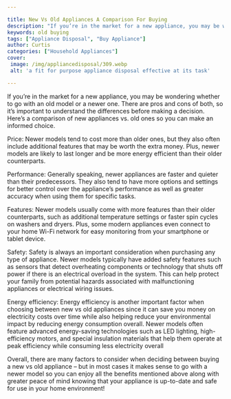 ```yaml
---

title: New Vs Old Appliances A Comparison For Buying
description: "If you’re in the market for a new appliance, you may be wondering whether to go with an old model or a newer one. There are pros a...scroll on and keep learning"
keywords: old buying
tags: ["Appliance Disposal", "Buy Appliance"]
author: Curtis
categories: ["Household Appliances"]
cover: 
 image: /img/appliancedisposal/309.webp
 alt: 'a fit for purpose appliance disposal effective at its task'

---
```


If you’re in the market for a new appliance, you may be wondering whether to go with an old model or a newer one. There are pros and cons of both, so it’s important to understand the differences before making a decision. Here’s a comparison of new appliances vs. old ones so you can make an informed choice.

Price: Newer models tend to cost more than older ones, but they also often include additional features that may be worth the extra money. Plus, newer models are likely to last longer and be more energy efficient than their older counterparts.

Performance: Generally speaking, newer appliances are faster and quieter than their predecessors. They also tend to have more options and settings for better control over the appliance’s performance as well as greater accuracy when using them for specific tasks.

Features: Newer models usually come with more features than their older counterparts, such as additional temperature settings or faster spin cycles on washers and dryers. Plus, some modern appliances even connect to your home Wi-Fi network for easy monitoring from your smartphone or tablet device.

Safety: Safety is always an important consideration when purchasing any type of appliance. Newer models typically have added safety features such as sensors that detect overheating components or technology that shuts off power if there is an electrical overload in the system. This can help protect your family from potential hazards associated with malfunctioning appliances or electrical wiring issues. 

Energy efficiency: Energy efficiency is another important factor when choosing between new vs old appliances since it can save you money on electricity costs over time while also helping reduce your environmental impact by reducing energy consumption overall. Newer models often feature advanced energy-saving technologies such as LED lighting, high-efficiency motors, and special insulation materials that help them operate at peak efficiency while consuming less electricity overall 

Overall, there are many factors to consider when deciding between buying a new vs old appliance – but in most cases it makes sense to go with a newer model so you can enjoy all the benefits mentioned above along with greater peace of mind knowing that your appliance is up-to-date and safe for use in your home environment!
